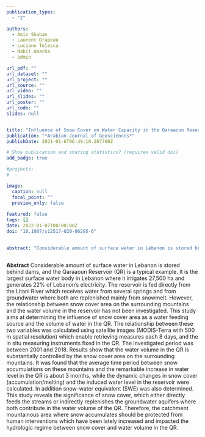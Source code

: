 ```yaml
---
publication_types:
  - "2"

authors:
  - Amin Shaban
  - Laurent Drapeau
  - Luciano Telesca
  - Nabil Amacha
  - admin

url_pdf: ""
url_dataset: ""
url_project: ""
url_source: ""
url_video: ""
url_slides: ""
url_poster: ""
url_code: ""
slides: null


title: "Influence of Snow Cover on Water Capacity in the Qaraaoun Reservoir, Lebanon"
publication: "*Arabian Journal of Geosciences*"
publishDate: 2021-01-6T06:49:10.207700Z

# Show publication and sharing statistics? (requires valid doi)
add_badge: true

#projects:
#  - 

image:
  caption: null
  focal_point: ""
  preview_only: false
  
featured: false
tags: []
date: 2022-01-07T00:00:00Z
doi: "10.1007/s12517-020-06295-6"
 

abstract: "Considerable amount of surface water in Lebanon is stored behind dams, and the Qaraaoun Reservoir (QR) is a typical example. It is the largest surface water body in Lebanon where it irrigates 27,500 ha and generates 22% of Lebanon’s electricity. The reservoir is fed directly from the Litani River which receives water from several springs and from groundwater where both are replenished mainly from snowmelt. However, the relationship between snow cover area on the surrounding mountains and the water volume in the reservoir has not been investigated. This study aims at determining the influence of snow cover area as a water feeding source and the volume of water in the QR. The relationship between these two variables was calculated using satellite images (MODIS-Terra with 500 m spatial resolution) which enable retrieving measures each 8 days, and the in situ measuring instruments fixed in the QR. The investigated period was between 2001 and 2018. Results show that the water volume in the QR is substantially controlled by the snow cover area on the surrounding mountains. It was found that the average time period between snow accumulations on these mountains and the remarkable increase in water level in the QR is about 3 months, while the dynamic changes in snow cover (accumulation/melting) and the induced water level in the reservoir were calculated. In addition snow-water equivalent (SWE) was also determined. This study reveals the significance of snow cover, which either directly feeds the streams or indirectly replenishes the groundwater aquifers where both contribute in the water volume of the QR. Therefore, the catchment mountainous area where snow accumulates should be protected from human interventions which have been lately increased and impacted the hydrologic regime between snow cover and water volume in the QR."
---
```

**Abstract**
Considerable amount of surface water in Lebanon is stored behind dams, and the Qaraaoun Reservoir (QR) is a typical example. It is the largest surface water body in Lebanon where it irrigates 27,500 ha and generates 22% of Lebanon’s electricity. The reservoir is fed directly from the Litani River which receives water from several springs and from groundwater where both are replenished mainly from snowmelt. However, the relationship between snow cover area on the surrounding mountains and the water volume in the reservoir has not been investigated. This study aims at determining the influence of snow cover area as a water feeding source and the volume of water in the QR. The relationship between these two variables was calculated using satellite images (MODIS-Terra with 500 m spatial resolution) which enable retrieving measures each 8 days, and the in situ measuring instruments fixed in the QR. The investigated period was between 2001 and 2018. Results show that the water volume in the QR is substantially controlled by the snow cover area on the surrounding mountains. It was found that the average time period between snow accumulations on these mountains and the remarkable increase in water level in the QR is about 3 months, while the dynamic changes in snow cover (accumulation/melting) and the induced water level in the reservoir were calculated. In addition snow-water equivalent (SWE) was also determined. This study reveals the significance of snow cover, which either directly feeds the streams or indirectly replenishes the groundwater aquifers where both contribute in the water volume of the QR. Therefore, the catchment mountainous area where snow accumulates should be protected from human interventions which have been lately increased and impacted the hydrologic regime between snow cover and water volume in the QR.
